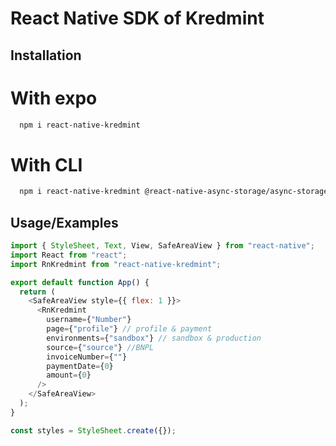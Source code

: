 # React Native SDK of Kredmint

## Installation

# With expo

```bash
  npm i react-native-kredmint
```

# With CLI

```bash
  npm i react-native-kredmint @react-native-async-storage/async-storage react-native-webview
```

## Usage/Examples

```javascript
import { StyleSheet, Text, View, SafeAreaView } from "react-native";
import React from "react";
import RnKredmint from "react-native-kredmint";

export default function App() {
  return (
    <SafeAreaView style={{ flex: 1 }}>
      <RnKredmint
        username={"Number"}
        page={"profile"} // profile & payment
        environments={"sandbox"} // sandbox & production
        source={"source"} //BNPL
        invoiceNumber={""}
        paymentDate={0}
        amount={0}
      />
    </SafeAreaView>
  );
}

const styles = StyleSheet.create({});
```
